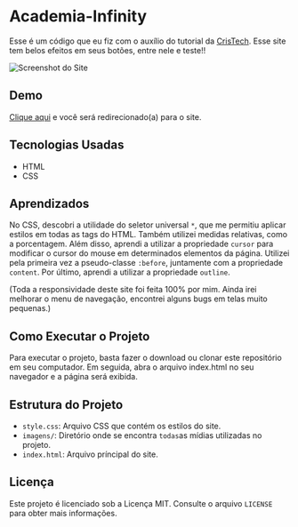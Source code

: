 # Academia-Infinity

Esse é um código que eu fiz com o auxílio do tutorial da [CrisTech](https://www.youtube.com/channel/UCXpt0pR8Qo5C67Y--xQpJAQ/featured). Esse site tem belos efeitos em seus botões, entre nele e teste!!

![Screenshot do Site](https://imgur.com/B7NuJDE.png)

## Demo

[Clique aqui](https://allan-neves.github.io/Academia-Infinity/) e você será redirecionado(a) para o site.

## Tecnologias Usadas

- HTML
- CSS

## Aprendizados

No CSS, descobri a utilidade do seletor universal `*`, que me permitiu aplicar estilos em todas as tags do HTML. Também utilizei medidas relativas, como a porcentagem. Além disso, aprendi a utilizar a propriedade `cursor` para modificar o cursor do mouse em determinados elementos da página. Utilizei pela primeira vez a pseudo-classe `:before`, juntamente com a propriedade `content`. Por último, aprendi a utilizar a propriedade `outline`.

(Toda a responsividade deste site foi feita 100% por mim. Ainda irei melhorar o menu de navegação, encontrei alguns bugs em telas muito pequenas.)

## Como Executar o Projeto

Para executar o projeto, basta fazer o download ou clonar este repositório em seu computador. Em seguida, abra o arquivo index.html no seu navegador e a página será exibida.

## Estrutura do Projeto

- `style.css`: Arquivo CSS que contém os estilos do site.
- `imagens/`: Diretório onde se encontra `todas`as mídias utilizadas no projeto.
- `index.html`: Arquivo príncipal do site.

## Licença

Este projeto é licenciado sob a Licença MIT. Consulte o arquivo `LICENSE` para obter mais informações.

